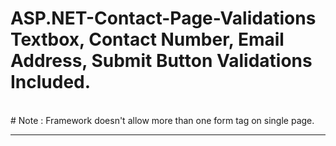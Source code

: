 
# ASP.NET-Contact-Page-Validations Textbox, Contact Number, Email Address, Submit Button Validations Included.
<br />
# Note : Framework doesn't allow more than one form tag on single page. 
<hr />

<div>
    <asp:TextBox ID="txtname" type="text" placeholder="Your Name" class="contact-form" runat="server"></asp:TextBox>
    <asp:RequiredFieldValidator ID="RequiredFieldValidator1" runat="server" ErrorMessage="**Please Enter Your Name**" ControlToValidate="txtname"></asp:RequiredFieldValidator>
</div>

<div>
    <asp:TextBox ID="txtemail" type="email" placeholder="Your Email" class="contact-form" runat="server"></asp:TextBox>
    <asp:RequiredFieldValidator ID="RequiredFieldValidator2" runat="server" ErrorMessage="**Please Enter Email Address**" ControlToValidate="txtemail"             </asp:RequiredFieldValidator>
    <asp:RegularExpressionValidator ID="RegularExpressionValidator2" runat="server"  Font-Italic="true" ErrorMessage="**Please Enter Valid Email Address**" ControlToValidate="txtemail" ValidationExpression="^([\w-\.]+)@((\[[0-9]{1,3}\.[0-9]{1,3}\.[0-9]{1,3}\.)|(([\w-]+\.)+))([a-zA-Z]{2,4}|[0-9]{1,3})(\]?)$"></asp:RegularExpressionValidator> 
</div>

<div>
    <asp:TextBox ID="txtcontact" type="contact" placeholder="Your Contact" runat="server"></asp:TextBox>
    <asp:RequiredFieldValidator ID="RequiredFieldValidator3" runat="server" ErrorMessage="**Please Enter Contact Number" ControlToValidate="txtcontact"></asp:RequiredFieldValidator>
    <asp:RegularExpressionValidator ID="RegularExpressionValidator1" runat="server" ErrorMessage="**Invalid Number**" ControlToValidate="txtcontact" ValidationExpression="[0-9]{10}"></asp:RegularExpressionValidator>
</div>

<div>
    <asp:TextBox ID="txtmessage" placeholder="Your Message" TextMode="MultiLine" class="contact-form" runat="server"></asp:TextBox>
    <asp:RequiredFieldValidator ID="RequiredFieldValidator4" runat="server" ErrorMessage="**Please Enter Your Message**" ControlToValidate="txtmessage"></asp:RequiredFieldValidator>
</div>

<div>
    <asp:Button ID="btnsend" href="#" class="btn btn-transparent white" runat="server" Text="Send Message"  />
    <asp:Label ID="lblsend" runat="server" Text=""></asp:Label>
</div>
 
